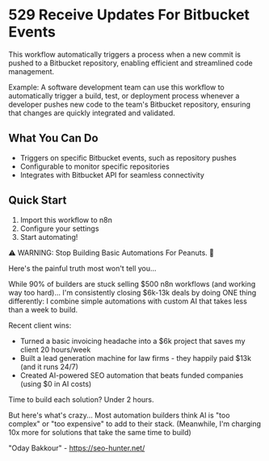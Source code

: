 # 529 Receive Updates For Bitbucket Events

This workflow automatically triggers a process when a new commit is pushed to a Bitbucket repository, enabling efficient and streamlined code management.

Example: A software development team can use this workflow to automatically trigger a build, test, or deployment process whenever a developer pushes new code to the team's Bitbucket repository, ensuring that changes are quickly integrated and validated.

## What You Can Do
- Triggers on specific Bitbucket events, such as repository pushes
- Configurable to monitor specific repositories
- Integrates with Bitbucket API for seamless connectivity

## Quick Start
1. Import this workflow to n8n
2. Configure your settings
3. Start automating!

⚠️ WARNING: Stop Building Basic Automations For Peanuts. 🚫

Here's the painful truth most won't tell you...

While 90% of builders are stuck selling $500 n8n workflows (and working way too hard)...
I'm consistently closing $6k-13k deals by doing ONE thing differently:
I combine simple automations with custom AI that takes less than a week to build.

Recent client wins:
* Turned a basic invoicing headache into a $6k project that saves my client 20 hours/week
* Built a lead generation machine for law firms - they happily paid $13k (and it runs 24/7)
* Created AI-powered SEO automation that beats funded companies (using $0 in AI costs)

Time to build each solution? Under 2 hours.

But here's what's crazy...
Most automation builders think AI is "too complex" or "too expensive" to add to their stack.
(Meanwhile, I'm charging 10x more for solutions that take the same time to build)

"Oday Bakkour" - https://seo-hunter.net/
